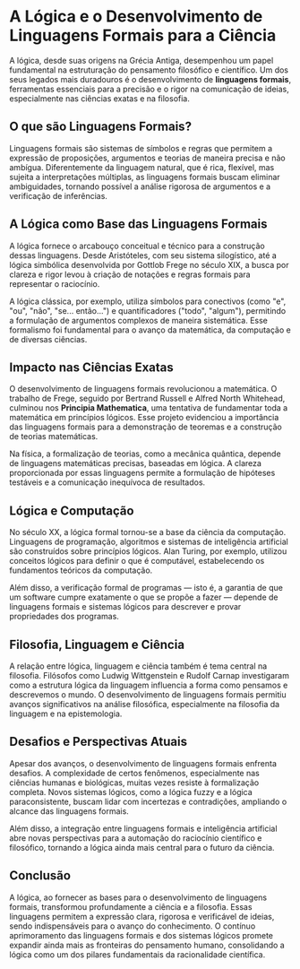 # A Lógica e o Desenvolvimento de Linguagens Formais para a Ciência

A lógica, desde suas origens na Grécia Antiga, desempenhou um papel fundamental na estruturação do pensamento filosófico e científico. Um dos seus legados mais duradouros é o desenvolvimento de **linguagens formais**, ferramentas essenciais para a precisão e o rigor na comunicação de ideias, especialmente nas ciências exatas e na filosofia.

## O que são Linguagens Formais?

Linguagens formais são sistemas de símbolos e regras que permitem a expressão de proposições, argumentos e teorias de maneira precisa e não ambígua. Diferentemente da linguagem natural, que é rica, flexível, mas sujeita a interpretações múltiplas, as linguagens formais buscam eliminar ambiguidades, tornando possível a análise rigorosa de argumentos e a verificação de inferências.

## A Lógica como Base das Linguagens Formais

A lógica fornece o arcabouço conceitual e técnico para a construção dessas linguagens. Desde Aristóteles, com seu sistema silogístico, até a lógica simbólica desenvolvida por Gottlob Frege no século XIX, a busca por clareza e rigor levou à criação de notações e regras formais para representar o raciocínio.

A lógica clássica, por exemplo, utiliza símbolos para conectivos (como "e", "ou", "não", "se... então...") e quantificadores ("todo", "algum"), permitindo a formulação de argumentos complexos de maneira sistemática. Esse formalismo foi fundamental para o avanço da matemática, da computação e de diversas ciências.

## Impacto nas Ciências Exatas

O desenvolvimento de linguagens formais revolucionou a matemática. O trabalho de Frege, seguido por Bertrand Russell e Alfred North Whitehead, culminou nos **Principia Mathematica**, uma tentativa de fundamentar toda a matemática em princípios lógicos. Esse projeto evidenciou a importância das linguagens formais para a demonstração de teoremas e a construção de teorias matemáticas.

Na física, a formalização de teorias, como a mecânica quântica, depende de linguagens matemáticas precisas, baseadas em lógica. A clareza proporcionada por essas linguagens permite a formulação de hipóteses testáveis e a comunicação inequívoca de resultados.

## Lógica e Computação

No século XX, a lógica formal tornou-se a base da ciência da computação. Linguagens de programação, algoritmos e sistemas de inteligência artificial são construídos sobre princípios lógicos. Alan Turing, por exemplo, utilizou conceitos lógicos para definir o que é computável, estabelecendo os fundamentos teóricos da computação.

Além disso, a verificação formal de programas — isto é, a garantia de que um software cumpre exatamente o que se propõe a fazer — depende de linguagens formais e sistemas lógicos para descrever e provar propriedades dos programas.

## Filosofia, Linguagem e Ciência

A relação entre lógica, linguagem e ciência também é tema central na filosofia. Filósofos como Ludwig Wittgenstein e Rudolf Carnap investigaram como a estrutura lógica da linguagem influencia a forma como pensamos e descrevemos o mundo. O desenvolvimento de linguagens formais permitiu avanços significativos na análise filosófica, especialmente na filosofia da linguagem e na epistemologia.

## Desafios e Perspectivas Atuais

Apesar dos avanços, o desenvolvimento de linguagens formais enfrenta desafios. A complexidade de certos fenômenos, especialmente nas ciências humanas e biológicas, muitas vezes resiste à formalização completa. Novos sistemas lógicos, como a lógica fuzzy e a lógica paraconsistente, buscam lidar com incertezas e contradições, ampliando o alcance das linguagens formais.

Além disso, a integração entre linguagens formais e inteligência artificial abre novas perspectivas para a automação do raciocínio científico e filosófico, tornando a lógica ainda mais central para o futuro da ciência.

## Conclusão

A lógica, ao fornecer as bases para o desenvolvimento de linguagens formais, transformou profundamente a ciência e a filosofia. Essas linguagens permitem a expressão clara, rigorosa e verificável de ideias, sendo indispensáveis para o avanço do conhecimento. O contínuo aprimoramento das linguagens formais e dos sistemas lógicos promete expandir ainda mais as fronteiras do pensamento humano, consolidando a lógica como um dos pilares fundamentais da racionalidade científica.